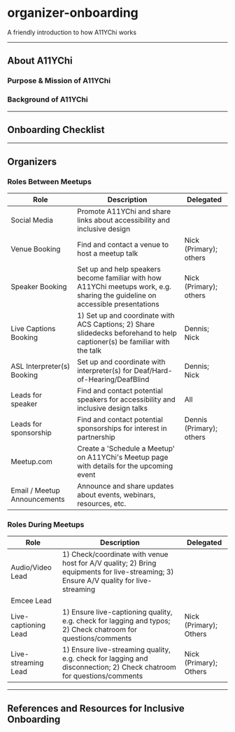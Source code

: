 # organizer-onboarding
A friendly introduction to how A11YChi works

---

## About A11YChi

### Purpose & Mission of A11YChi

### Background of A11YChi

---

## Onboarding Checklist 

---

## Organizers

### Roles Between Meetups

| Role                         | Description                                                                                                                    | Delegated                |
|------------------------------|--------------------------------------------------------------------------------------------------------------------------------|--------------------------|
| Social Media                 | Promote A11YChi and share links about accessibility and inclusive design                                                       |                          |
| Venue Booking                | Find and contact a venue to host a meetup talk                                                                                 | Nick (Primary); others   |
| Speaker Booking              | Set up and help speakers become familiar with how A11YChi meetups work, e.g. sharing the guideline on accessible presentations | Nick (Primary); others   |
| Live Captions Booking        | 1) Set up and coordinate with ACS Captions; 2) Share slidedecks beforehand to help captioner(s) be familiar with the talk      | Dennis; Nick             |
| ASL Interpreter(s) Booking   | Set up and coordinate with interpreter(s) for Deaf/Hard-of-Hearing/DeafBlind                                                   | Dennis; Nick             |
| Leads for speaker            | Find and contact potential speakers for accessibility and inclusive design talks                                               | All                      |
| Leads for sponsorship        | Find and contact potential sponsorships for interest in partnership                                                            | Dennis (Primary); others |
| Meetup.com                   | Create a 'Schedule a Meetup' on A11YChi's Meetup page with details for the upcoming event                                      |                          |
| Email / Meetup Announcements | Announce and share updates about events, webinars, resources, etc.                                                             |                          |

### Roles During Meetups

| Role                         | Description                                                                                                                           | Delegated                |
|------------------------------|---------------------------------------------------------------------------------------------------------------------------------------|--------------------------|
| Audio/Video Lead             | 1) Check/coordinate with venue host for A/V quality; 2) Bring equipments for live-streaming; 3) Ensure A/V quality for live-streaming |                          |
| Emcee Lead                   |                                                                                                                                       |                          |
| Live-captioning Lead         | 1) Ensure live-captioning quality, e.g. check for lagging and typos; 2) Check chatroom for questions/comments                         | Nick (Primary); Others   |
| Live-streaming Lead          | 1) Ensure live-streaming quality, e.g. check for lagging and disconnection; 2) Check chatroom for questions/comments                  | Nick (Primary); Others   |

---

## References and Resources for Inclusive Onboarding